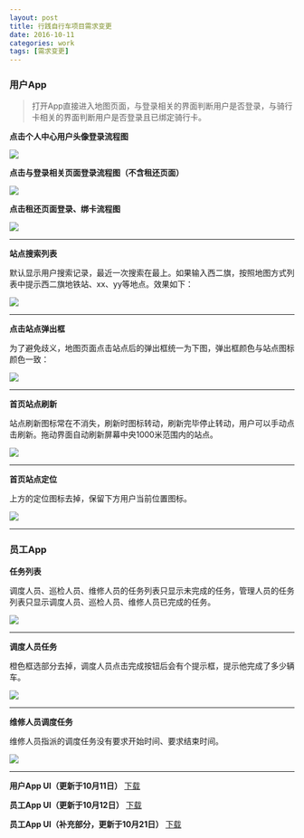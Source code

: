 ```yaml
---
layout: post
title: 行践自行车项目需求变更
date: 2016-10-11
categories: work
tags: [需求变更]
---
```


### 用户App

>打开App直接进入地图页面，与登录相关的界面判断用户是否登录，与骑行卡相关的界面判断用户是否登录且已绑定骑行卡。

**点击个人中心用户头像登录流程图**

![](http://7xsv37.com1.z0.glb.clouddn.com/zixingche_liucheng_denglu_touxiang.png)

**点击与登录相关页面登录流程图（不含租还页面）**

![](http://7xsv37.com1.z0.glb.clouddn.com/zixingche_liucheng_denglu_qita.png)

**点击租还页面登录、绑卡流程图**

![](http://7xsv37.com1.z0.glb.clouddn.com/zixingche_liucheng_denglu_zuhuan.png)

---

**站点搜索列表**

默认显示用户搜索记录，最近一次搜索在最上。如果输入西二旗，按照地图方式列表中提示西二旗地铁站、xx、yy等地点。效果如下：

![](http://7xsv37.com1.z0.glb.clouddn.com/zixingche_biangeng_zhandian.png)

---

**点击站点弹出框**

为了避免歧义，地图页面点击站点后的弹出框统一为下图，弹出框颜色与站点图标颜色一致：

![](http://7xsv37.com1.z0.glb.clouddn.com/zixingche_biangeng_zhandianzhankai2.png)

---

**首页站点刷新**

站点刷新图标常在不消失，刷新时图标转动，刷新完毕停止转动，用户可以手动点击刷新。拖动界面自动刷新屏幕中央1000米范围内的站点。

![](http://7xsv37.com1.z0.glb.clouddn.com/zixingche_biangeng_zhandianshuanxin.png)

---

**首页站点定位**

上方的定位图标去掉，保留下方用户当前位置图标。

![](http://7xsv37.com1.z0.glb.clouddn.com/zixingche_biangeng_dingwei.png)

---

### 员工App

**任务列表**

调度人员、巡检人员、维修人员的任务列表只显示未完成的任务，管理人员的任务列表只显示调度人员、巡检人员、维修人员已完成的任务。

![](http://7xsv37.com1.z0.glb.clouddn.com/zixingche_biangeng_renwuliebiao.png)

---

**调度人员任务**

橙色框选部分去掉，调度人员点击完成按钮后会有个提示框，提示他完成了多少辆车。

![](http://7xsv37.com1.z0.glb.clouddn.com/zixingche_biangeng_diaodurenwu.jpg)

---

**维修人员调度任务**

维修人员指派的调度任务没有要求开始时间、要求结束时间。

![](http://7xsv37.com1.z0.glb.clouddn.com/zixingche_biangeng_weixiudiaodu.png)

---

**用户App UI（更新于10月11日）**
[下载](http://7xv9u1.com1.z0.glb.clouddn.com/%E8%A1%8C%E8%B7%B5%E7%94%A8%E6%88%B7APP%20UI.rar)

**员工App UI（更新于10月12日）**
[下载](http://7xv9u1.com1.z0.glb.clouddn.com/%E8%A1%8C%E8%B7%B5%E5%91%98%E5%B7%A5APP%20UI.zip)

**员工App UI（补充部分，更新于10月21日）**
[下载](http://7xv9u1.com1.z0.glb.clouddn.com/%E5%91%98%E5%B7%A5_%E7%AE%A1%E7%90%86.zip)